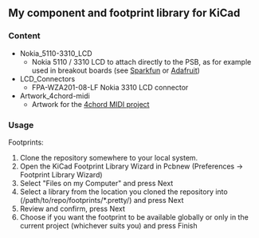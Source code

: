 ## My component and footprint library for KiCad


### Content
* Nokia_5110-3310_LCD
    * Nokia 5110 / 3310 LCD to attach directly to the PSB, as for example used
    in breakout boards (see [Sparkfun](https://www.sparkfun.com/products/10168) or [Adafruit](https://www.adafruit.com/product/338))
* LCD_Connectors
    * FPA-WZA201-08-LF Nokia 3310 LCD connector
* Artwork_4chord-midi
    * Artwork for the [4chord MIDI project](https://github.com/sgreg/4chord-midi)

### Usage
Footprints:

1. Clone the repository somewhere to your local system.
2. Open the KiCad Footprint Library Wizard in Pcbnew (Preferences -> Footprint Library Wizard)
3. Select "Files on my Computer" and press Next
4. Select a library from the location you cloned the repository into (/path/to/repo/footprints/\*.pretty/) and press Next
5. Review and confirm, press Next
6. Choose if you want the footprint to be available globally or only in the current project (whichever suits you) and press Finish

